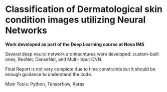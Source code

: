 # Classification of Dermatological skin condition images utilizing Neural Networks


**Work developed as part of the Deep Learning course at Nova IMS**

Several deep neural network architechtures were developed: custom-built ones, ResNet, DenseNet, and Multi-Input CNN.

Final Report is not very complete due to time constraints but it should be enough guidance to understand the code.

Main Tools: Python, Tensorflow, Keras
